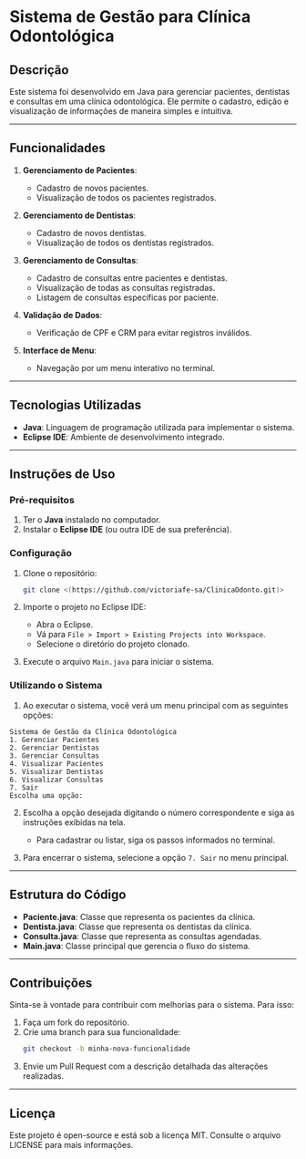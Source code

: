# Sistema de Gestão para Clínica Odontológica

## Descrição
Este sistema foi desenvolvido em Java para gerenciar pacientes, dentistas e consultas em uma clínica odontológica. Ele permite o cadastro, edição e visualização de informações de maneira simples e intuitiva.

---

## Funcionalidades

1. **Gerenciamento de Pacientes**:
   - Cadastro de novos pacientes.
   - Visualização de todos os pacientes registrados.

2. **Gerenciamento de Dentistas**:
   - Cadastro de novos dentistas.
   - Visualização de todos os dentistas registrados.

3. **Gerenciamento de Consultas**:
   - Cadastro de consultas entre pacientes e dentistas.
   - Visualização de todas as consultas registradas.
   - Listagem de consultas específicas por paciente.

4. **Validação de Dados**:
   - Verificação de CPF e CRM para evitar registros inválidos.

5. **Interface de Menu**:
   - Navegação por um menu interativo no terminal.

---

## Tecnologias Utilizadas
- **Java**: Linguagem de programação utilizada para implementar o sistema.
- **Eclipse IDE**: Ambiente de desenvolvimento integrado.

---

## Instruções de Uso

### Pré-requisitos
1. Ter o **Java** instalado no computador.
2. Instalar o **Eclipse IDE** (ou outra IDE de sua preferência).

### Configuração
1. Clone o repositório:
   ```bash
   git clone <(https://github.com/victoriafe-sa/ClinicaOdonto.git)>
   ```
2. Importe o projeto no Eclipse IDE:
   - Abra o Eclipse.
   - Vá para `File > Import > Existing Projects into Workspace`.
   - Selecione o diretório do projeto clonado.

3. Execute o arquivo `Main.java` para iniciar o sistema.

### Utilizando o Sistema
1. Ao executar o sistema, você verá um menu principal com as seguintes opções:

```
Sistema de Gestão da Clínica Odontológica
1. Gerenciar Pacientes
2. Gerenciar Dentistas
3. Gerenciar Consultas
4. Visualizar Pacientes
5. Visualizar Dentistas
6. Visualizar Consultas
7. Sair
Escolha uma opção: 
```

2. Escolha a opção desejada digitando o número correspondente e siga as instruções exibidas na tela.
   - Para cadastrar ou listar, siga os passos informados no terminal.

3. Para encerrar o sistema, selecione a opção `7. Sair` no menu principal.

---

## Estrutura do Código
- **Paciente.java**: Classe que representa os pacientes da clínica.
- **Dentista.java**: Classe que representa os dentistas da clínica.
- **Consulta.java**: Classe que representa as consultas agendadas.
- **Main.java**: Classe principal que gerencia o fluxo do sistema.

---

## Contribuições
Sinta-se à vontade para contribuir com melhorias para o sistema. Para isso:
1. Faça um fork do repositório.
2. Crie uma branch para sua funcionalidade:
   ```bash
   git checkout -b minha-nova-funcionalidade
   ```
3. Envie um Pull Request com a descrição detalhada das alterações realizadas.

---

## Licença
Este projeto é open-source e está sob a licença MIT. Consulte o arquivo LICENSE para mais informações.
